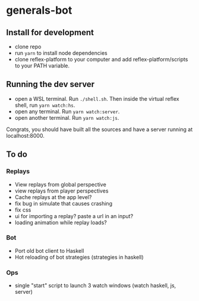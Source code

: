 # generals-bot

## Install for development
- clone repo
- run `yarn` to install node dependencies
- clone reflex-platform to your computer and add reflex-platform/scripts to your PATH variable.

## Running the dev server
- open a WSL terminal. Run `./shell.sh`. Then inside the virtual reflex shell, run `yarn watch:hs`.
- open any terminal. Run `yarn watch:server`.
- open another terminal. Run `yarn watch:js`.

Congrats, you should have built all the sources and have a server running at localhost:8000.

## To do

### Replays
- View replays from global perspective
- view replays from player perspectives
- Cache replays at the app level?
- fix bug in simulate that causes crashing
- fix css
- ui for importing a replay? paste a url in an input?
- loading animation while replay loads?


### Bot
- Port old bot client to Haskell
- Hot reloading of bot strategies (strategies in haskell)

### Ops
- single "start" script to launch 3 watch windows (watch haskell, js, server)
